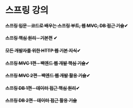 
# 스프링 강의<br>

#### <del>스프링 입문 - 코드로 배우는 스프링 부트, 웹 MVC, DB 접근 기술</del>✔ <br>
#### <del>스프링 핵심 원리 - 기본편</del> ✔<br>
#### <del>모든 개발자를 위한 HTTP 웹 기본 지식</del>✔<br>
#### ~~스프링 MVC 1편 - 백엔드 웹 개발 핵심 기술~~✔<br>
#### ~~스프링 MVC 2편 - 백엔드 웹 개발 활용 기술~~✔<br>
#### ~~스프링 DB 1편 - 데이터 접근 핵심 원리~~✔<br>
#### ~~스프링 DB 2편 - 데이터 접근 활용 기술~~<br>
